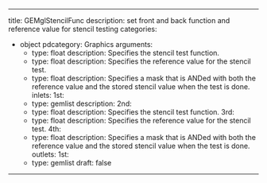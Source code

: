 
---
title: GEMglStencilFunc
description: set front and back function and reference value for stencil testing
categories:
  - object
pdcategory: Graphics
arguments:
    - type: float
      description: Specifies the stencil test function.
    - type: float
      description: Specifies the reference value for the stencil test.
    - type: float
      description: Specifies a mask that is ANDed with both the reference value and the stored stencil value when the test is done.
inlets:
  1st:
    - type: gemlist
      description:
  2nd:
    - type: float
      description: Specifies the stencil test function.
  3rd:
    - type: float
      description: Specifies the reference value for the stencil test.
  4th:
    - type: float
      description: Specifies a mask that is ANDed with both the reference value and the stored stencil value when the test is done.
outlets:
  1st:
    - type: gemlist
draft: false
---

